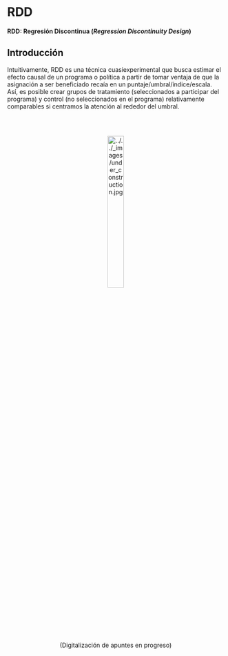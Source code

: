 # RDD

**RDD: Regresión Discontinua (_Regression Discontinuity Design_)**

## Introducción

Intuitivamente, RDD es una técnica cuasiexperimental que busca estimar el efecto causal de un programa o política a partir de tomar ventaja de que la asignación a ser beneficiado recaía en un puntaje/umbral/índice/escala. Así, es posible crear grupos de tratamiento (seleccionados a participar del programa) y control (no seleccionados en el programa) relativamente comparables si centramos la atención al rededor del umbral.   

</br>
<center><figure>
    <img alt="../../_images/under_construction.jpg" src="../../_images/under_construction.jpg" width="30%" height="30%"style="margin: 15px 0 0 0">
    <figcaption>(Digitalización de apuntes en progreso) </figcaption>
</figure></center>
</br>
